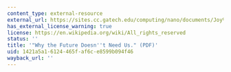 ```yaml
---
content_type: external-resource
external_url: https://sites.cc.gatech.edu/computing/nano/documents/Joy%20-%20Why%20the%20Future%20Doesn't%20Need%20Us.pdf
has_external_license_warning: true
license: https://en.wikipedia.org/wiki/All_rights_reserved
status: ''
title: '"Why the Future Doesn''t Need Us." (PDF)'
uid: 1421a5a1-6124-465f-af6c-e8599b094f46
wayback_url: ''
---
```

